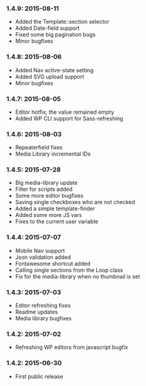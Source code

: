 ### 1.4.9: 2015-08-11
* Added the Template::section selector
* Added Date-field support
* Fixed some big pagination bugs
* Minor bugfixes


### 1.4.8: 2015-08-06
* Added Nav active-state setting
* Added SVG upload support
* Minor bugfixes


### 1.4.7: 2015-08-05
* Editor hotfix; the value remained empty
* Added WP CLI support for Sass-refreshing


### 1.4.6: 2015-08-03
* Repeaterfield fixes
* Media Library incremental IDs

### 1.4.5: 2015-07-28
* Big media-library update
* Filter for scripts added
* Some more editor bugfixes
* Saving single checkboxes who are not checked
* Added a simple template-finder
* Added some more JS vars
* Fixes to the current user variable



### 1.4.4: 2015-07-07
* Mobile Nav support
* Json validation added
* Fontawesome shortcut added
* Calling single sections from the Loop class
* Fix for the media-library when no thumbnail is set


### 1.4.3: 2015-07-03

* Editor refreshing fixes
* Readme updates
* Media library bugfixes


### 1.4.2: 2015-07-02

* Refreshing WP editors from javascript bugfix


### 1.4.2: 2015-06-30

* First public release
